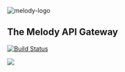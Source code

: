 ![melody-logo](http://picture.zyuhn.top/myblog/promise/20200225230039-719078.png)

## **The Melody API Gateway**

[![Build Status](https://travis-ci.com/granty1/melody.svg?branch=master)](https://travis-ci.com/granty1/melody)

![](https://github.com/actions/melody/workflows/.github/workflows/go.yml/badge.svg)

